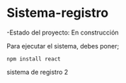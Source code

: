 <h1>Sistema-registro</h1>

-Estado del proyecto: En construcción  

Para ejecutar el sistema, debes poner;

```npm install react```

sistema de registro 2
